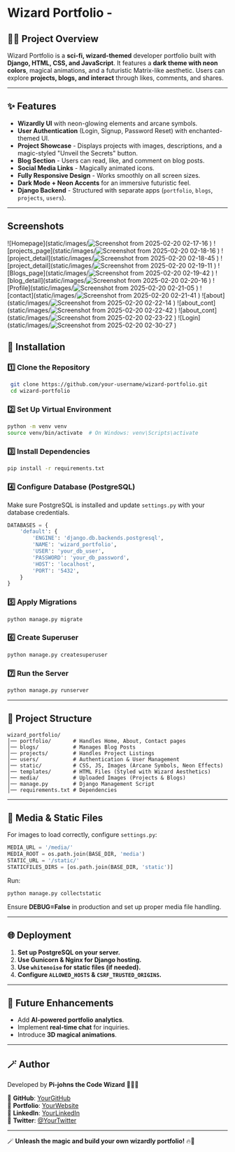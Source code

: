 # Wizard Portfolio -

## 🧙‍♂️ Project Overview
Wizard Portfolio is a **sci-fi, wizard-themed** developer portfolio built with **Django, HTML, CSS, and JavaScript**. It features a **dark theme with neon colors**, magical animations, and a futuristic Matrix-like aesthetic. Users can explore **projects, blogs, and interact** through likes, comments, and shares.

---

## ✨ Features
- **Wizardly UI** with neon-glowing elements and arcane symbols.
- **User Authentication** (Login, Signup, Password Reset) with enchanted-themed UI.
- **Project Showcase** - Displays projects with images, descriptions, and a magic-styled "Unveil the Secrets" button.
- **Blog Section** - Users can read, like, and comment on blog posts.
- **Social Media Links** - Magically animated icons.
- **Fully Responsive Design** - Works smoothly on all screen sizes.
- **Dark Mode + Neon Accents** for an immersive futuristic feel.
- **Django Backend** - Structured with separate apps (`portfolio`, `blogs`, `projects`, `users`).

---
## Screenshots
![Homepage](static/images/![Screenshot from 2025-02-20 02-17-16](https://github.com/user-attachments/assets/c3469b18-9a35-4894-a09b-b04c838786bf)
)
![projects_page](static/images/![Screenshot from 2025-02-20 02-18-16](https://github.com/user-attachments/assets/d184c5dd-a272-4565-890a-33f0e1b1973b)
)
![project_detail](static/images/![Screenshot from 2025-02-20 02-18-45](https://github.com/user-attachments/assets/05bf45b4-8d17-4120-bdbb-96830965c46a)
)
![project_detail](static/images/![Screenshot from 2025-02-20 02-19-11](https://github.com/user-attachments/assets/d44bac03-09cc-4118-97bb-08c284336f92)
)
![Blogs_page](static/images/![Screenshot from 2025-02-20 02-19-42](https://github.com/user-attachments/assets/2100ef81-a5f5-4052-b07f-e4a2e0912a23)
)
![blog_detail](static/images/![Screenshot from 2025-02-20 02-20-16](https://github.com/user-attachments/assets/33f21c56-3eb2-4a3b-aab7-cee3acfc4256)
)
![Profile](static/images/![Screenshot from 2025-02-20 02-21-05](https://github.com/user-attachments/assets/6c549971-6e63-42e9-98a7-bd715cdcb7a9)
)
![contact](static/images/![Screenshot from 2025-02-20 02-21-41](https://github.com/user-attachments/assets/a50357fc-13dc-414f-9b77-9b634f46ecc8)
)
![about](static/images/![Screenshot from 2025-02-20 02-22-14](https://github.com/user-attachments/assets/90eb2db8-b444-4924-b368-363b9cf2e88d)
)
![about_cont](static/images/![Screenshot from 2025-02-20 02-22-42](https://github.com/user-attachments/assets/3172e31e-3f46-43ed-ac81-c02254879680)
)
![about_cont](static/images/![Screenshot from 2025-02-20 02-23-22](https://github.com/user-attachments/assets/72d9b285-eff5-42af-91a0-4628f27f4026)
)
![Login](static/images/![Screenshot from 2025-02-20 02-30-27](https://github.com/user-attachments/assets/6eed6e7c-8855-4ba1-bdad-fbc859143b26)
)

## 🚀 Installation
### **1️⃣ Clone the Repository**
```bash
 git clone https://github.com/your-username/wizard-portfolio.git
 cd wizard-portfolio
```

### **2️⃣ Set Up Virtual Environment**
```bash
python -m venv venv
source venv/bin/activate  # On Windows: venv\Scripts\activate
```

### **3️⃣ Install Dependencies**
```bash
pip install -r requirements.txt
```

### **4️⃣ Configure Database (PostgreSQL)**
Make sure PostgreSQL is installed and update `settings.py` with your database credentials.
```python
DATABASES = {
    'default': {
        'ENGINE': 'django.db.backends.postgresql',
        'NAME': 'wizard_portfolio',
        'USER': 'your_db_user',
        'PASSWORD': 'your_db_password',
        'HOST': 'localhost',
        'PORT': '5432',
    }
}
```

### **5️⃣ Apply Migrations**
```bash
python manage.py migrate
```

### **6️⃣ Create Superuser**
```bash
python manage.py createsuperuser
```

### **7️⃣ Run the Server**
```bash
python manage.py runserver
```

---

## 🔮 Project Structure
```
wizard_portfolio/
│── portfolio/       # Handles Home, About, Contact pages
│── blogs/           # Manages Blog Posts
│── projects/        # Handles Project Listings
│── users/           # Authentication & User Management
│── static/          # CSS, JS, Images (Arcane Symbols, Neon Effects)
│── templates/       # HTML Files (Styled with Wizard Aesthetics)
│── media/           # Uploaded Images (Projects & Blogs)
│── manage.py        # Django Management Script
│── requirements.txt # Dependencies
```

---

## 📸 Media & Static Files
For images to load correctly, configure `settings.py`:
```python
MEDIA_URL = '/media/'
MEDIA_ROOT = os.path.join(BASE_DIR, 'media')
STATIC_URL = '/static/'
STATICFILES_DIRS = [os.path.join(BASE_DIR, 'static')]
```
Run:
```bash
python manage.py collectstatic
```
Ensure **DEBUG=False** in production and set up proper media file handling.

---

## 🌐 Deployment
1. **Set up PostgreSQL on your server.**
2. **Use Gunicorn & Nginx for Django hosting.**
3. **Use `whitenoise` for static files (if needed).**
4. **Configure `ALLOWED_HOSTS` & `CSRF_TRUSTED_ORIGINS`.**

---

## 🤖 Future Enhancements
- Add **AI-powered portfolio analytics**.
- Implement **real-time chat** for inquiries.
- Introduce **3D magical animations**.

---

## 🪄 Author
Developed by **Pi-johns the Code Wizard** 🧙‍♂️✨

📌 **GitHub**: [YourGitHub](https://github.com/your-username)  
📌 **Portfolio**: [YourWebsite](https://yourwebsite.com)  
📌 **LinkedIn**: [YourLinkedIn](https://linkedin.com/in/yourname)  
📌 **Twitter**: [@YourTwitter](https://twitter.com/yourhandle)  

---

🪄 **Unleash the magic and build your own wizardly portfolio!** 🔥🚀


